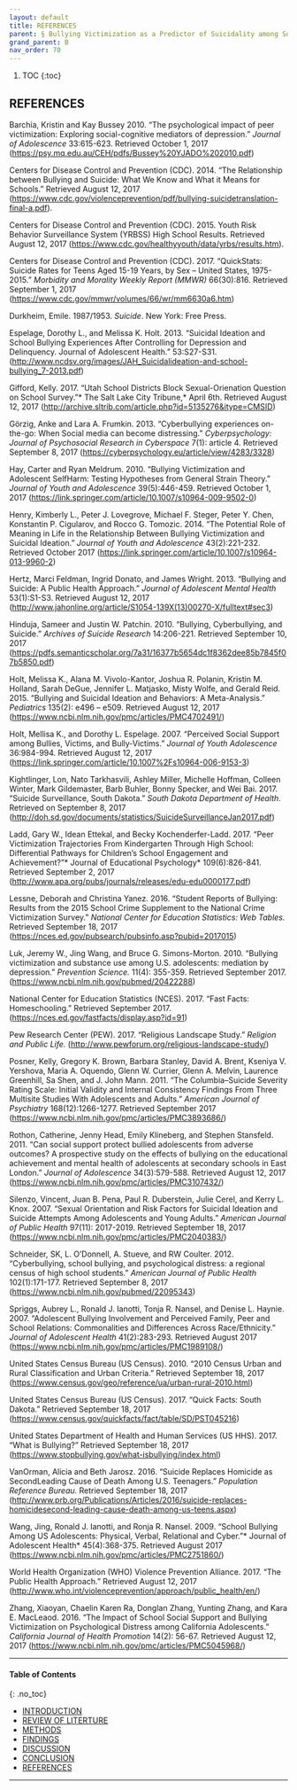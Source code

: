 ```yaml
---
layout: default
title: REFERENCES   
parent: § Bullying Victimization as a Predictor of Suicidality among South Dakota Adolescents - A Secondary Data Analysis Using the 2015 Youth Risk Behavior Survey  
grand_parent: B
nav_order: 70 
---
```

<style>
.dont-break-out {
  /* These are technically the same, but use both */
  overflow-wrap: break-word;
  word-wrap: break-word;

     -ms-word-break: break-all;
  /* This is the dangerous one in WebKit, as it breaks things wherever */
  word-break: break-all;
  /* Instead use this non-standard one: */
  word-break: break-word;
}

.youtube-container {
    position: relative;
    width: 100%;
    height: 0;
    padding-bottom: 56.25%;
}
.youtube-video {
    position: absolute;
    top: 0;
    left: 0;
    width: 100%;
    height: 100%;
}

</style>

<div class="dont-break-out" markdown="1">

1. TOC
{:toc}

## REFERENCES
Barchia, Kristin and Kay Bussey 2010. “The psychological impact of peer victimization: Exploring social-cognitive mediators of depression.” *Journal of Adolescence* 33:615-623. Retrieved October 1, 2017 (https://psy.mq.edu.au/CEH/pdfs/Bussey%20YJADO%202010.pdf) 

Centers for Disease Control and Prevention (CDC). 2014. “The Relationship between Bullying and Suicide: What We Know and What it Means for Schools.” Retrieved August 12, 2017 (https://www.cdc.gov/violenceprevention/pdf/bullying-suicidetranslation-final-a.pdf). 

Centers for Disease Control and Prevention (CDC). 2015. Youth Risk Behavior Surveillance System (YRBSS) High School Results. Retrieved August 12, 2017 (https://www.cdc.gov/healthyyouth/data/yrbs/results.htm). 

Centers for Disease Control and Prevention (CDC). 2017. “QuickStats: Suicide Rates for Teens Aged 15-19 Years, by Sex – United States, 1975-2015.” *Morbidity and Morality Weekly Report (MMWR)* 66(30):816. Retrieved September 1, 2017 (https://www.cdc.gov/mmwr/volumes/66/wr/mm6630a6.htm) 

Durkheim, Emile. 1987/1953. *Suicide*. New York: Free Press. 

Espelage, Dorothy L., and Melissa K. Holt. 2013. “Suicidal Ideation and School Bullying Experiences After Controlling for Depression and Delinquency. Journal of Adolescent Health.” 53:S27-S31. (http://www.ncdsv.org/images/JAH_Suicidalideation-and-school-bullying_7-2013.pdf) 

Gifford, Kelly. 2017. “Utah School Districts Block Sexual-Orienation Question on School Survey.”* The Salt Lake City Tribune,* April 6th. Retrieved August 12, 2017 (http://archive.sltrib.com/article.php?id=5135276&itype=CMSID) 

Görzig, Anke and Lara A. Frumkin. 2013. “Cyberbullying experiences on-the-go: When Social media can become distressing.” *Cyberpsychology: Journal of Psychosocial Research in Cyberspace* 7(1): article 4. Retrieved September 8, 2017 (https://cyberpsychology.eu/article/view/4283/3328) 

Hay, Carter and Ryan Meldrum. 2010. “Bullying Victimization and Adolescent SelfHarm: Testing Hypotheses from General Strain Theory.” *Journal of Youth and Adolescence* 39(5):446-459. Retrieved October 1, 2017 (https://link.springer.com/article/10.1007/s10964-009-9502-0) 

Henry, Kimberly L., Peter J. Lovegrove, Michael F. Steger, Peter Y. Chen, Konstantin P. Cigularov, and Rocco G. Tomozic. 2014. “The Potential Role of Meaning in Life in the Relationship Between Bullying Victimization and Suicidal Ideation.” *Journal of Youth and Adolescence* 43(2):221-232. Retrieved October 2017 (https://link.springer.com/article/10.1007/s10964-013-9960-2)

Hertz, Marci Feldman, Ingrid Donato, and James Wright. 2013. “Bullying and Suicide: A Public Health Approach.” *Journal of Adolescent Mental Health* 53(1):S1-S3. Retrieved August 12, 2017 (http://www.jahonline.org/article/S1054-139X(13)00270-X/fulltext#sec3)

Hinduja, Sameer and Justin W. Patchin. 2010. “Bullying, Cyberbullying, and Suicide.” *Archives of Suicide Research* 14:206-221. Retrieved September 10, 2017 (https://pdfs.semanticscholar.org/7a31/16377b5654dc1f8362dee85b7845f07b5850.pdf) 

Holt, Melissa K., Alana M. Vivolo-Kantor, Joshua R. Polanin, Kristin M. Holland, Sarah DeGue, Jennifer L. Matjasko, Misty Wolfe, and Gerald Reid. 2015. “Bullying and Suicidal Ideation and Behaviors: A Meta-Analysis.” *Pediatrics* 135(2): e496 – e509. Retrieved August 12, 2017 (https://www.ncbi.nlm.nih.gov/pmc/articles/PMC4702491/)

Holt, Mellisa K., and Dorothy L. Espelage. 2007. “Perceived Social Support among Bullies, Victims, and Bully-Victims.” *Journal of Youth Adolescence* 36:984-994. Retrieved August 12, 2017 (https://link.springer.com/article/10.1007%2Fs10964-006-9153-3) 

Kightlinger, Lon, Nato Tarkhasvili, Ashley Miller, Michelle Hoffman, Colleen Winter, Mark Gildemaster, Barb Buhler, Bonny Specker, and Wei Bai. 2017. “Suicide Surveillance, South Dakota.” *South Dakota Department of Health*. Retrieved on September 8, 2017 (http://doh.sd.gov/documents/statistics/SuicideSurveillanceJan2017.pdf) 

Ladd, Gary W., Idean Ettekal, and Becky Kochenderfer-Ladd. 2017. “Peer Victimization Trajectories From Kindergarten Through High School: Differential Pathways for Children’s School Engagement and Achievement?”* Journal of Educational Psychology* 109(6):826-841. Retrieved September 2, 2017 (http://www.apa.org/pubs/journals/releases/edu-edu0000177.pdf) 

Lessne, Deborah and Christina Yanez. 2016. “Student Reports of Bullying: Results from the 2015 School Crime Supplement to the National Crime Victimization Survey.” *National Center for Education Statistics: Web Tables.* Retrieved September 18, 2017 (https://nces.ed.gov/pubsearch/pubsinfo.asp?pubid=2017015) 

Luk, Jeremy W., Jing Wang, and Bruce G. Simons-Morton. 2010. “Bullying victimization and substance use among U.S. adolescents: mediation by depression.” *Prevention Science.* 11(4): 355-359. Retrieved September 2017. (https://www.ncbi.nlm.nih.gov/pubmed/20422288) 

National Center for Education Statistics (NCES). 2017. “Fast Facts: Homeschooling.” Retrieved September 2017. (https://nces.ed.gov/fastfacts/display.asp?id=91) 

Pew Research Center (PEW). 2017. “Religious Landscape Study.” *Religion and Public Life.* (http://www.pewforum.org/religious-landscape-study/)

Posner, Kelly, Gregory K. Brown, Barbara Stanley, David A. Brent, Kseniya V. Yershova, Maria A. Oquendo, Glenn W. Currier, Glenn A. Melvin, Laurence Greenhill, Sa Shen, and J. John Mann. 2011. “The Columbia–Suicide Severity Rating Scale: Initial Validity and Internal Consistency Findings From Three Multisite Studies With Adolescents and Adults.” *American Journal of Psychiatry* 168(12):1266-1277. Retrieved September 2017 (https://www.ncbi.nlm.nih.gov/pmc/articles/PMC3893686/) 

Rothon, Catherine, Jenny Head, Emily Klineberg, and Stephen Stansfeld. 2011. “Can social support protect bullied adolescents from adverse outcomes? A prospective study on the effects of bullying on the educational achievement and mental health of adolescents at secondary schools in East London.” *Journal of Adolescence* 34(3):579-588. Retrieved August 12, 2017 (https://www.ncbi.nlm.nih.gov/pmc/articles/PMC3107432/) 

Silenzo, Vincent, Juan B. Pena, Paul R. Duberstein, Julie Cerel, and Kerry L. Knox. 2007. “Sexual Orientation and Risk Factors for Suicidal Ideation and Suicide Attempts Among Adolescents and Young Adults.” *American Journal of Public Health* 97(11): 2017-2019. Retrieved September 18, 2017 (https://www.ncbi.nlm.nih.gov/pmc/articles/PMC2040383/) 

Schneider, SK, L. O’Donnell, A. Stueve, and RW Coulter. 2012. “Cyberbullying, school bullying, and psychological distress: a regional census of high school students.” *American Journal of Public Health* 102(1):171-177. Retrieved September 8, 2017 (https://www.ncbi.nlm.nih.gov/pubmed/22095343) 

Spriggs, Aubrey L., Ronald J. Ianotti, Tonja R. Nansel, and Denise L. Haynie. 2007. “Adolescent Bullying Involvement and Perceived Family, Peer and School Relations: Commonalities and Differences Across Race/Ethnicity.” *Journal of Adolescent Health* 41(2):283-293. Retrieved August 2017 (https://www.ncbi.nlm.nih.gov/pmc/articles/PMC1989108/) 

United States Census Bureau (US Census). 2010. “2010 Census Urban and Rural Classification and Urban Criteria.” Retrieved September 18, 2017 (https://www.census.gov/geo/reference/ua/urban-rural-2010.html) 

United States Census Bureau (US Census). 2017. “Quick Facts: South Dakota.” Retrieved September 18, 2017 (https://www.census.gov/quickfacts/fact/table/SD/PST045216) 

United States Department of Health and Human Services (US HHS). 2017. “What is Bullying?” Retrieved September 18, 2017 (https://www.stopbullying.gov/what-isbullying/index.html) 

VanOrman, Alicia and Beth Jarosz. 2016. “Suicide Replaces Homicide as SecondLeading Cause of Death Among U.S. Teenagers.” *Population Reference Bureau.* Retrieved September 18, 2017 (http://www.prb.org/Publications/Articles/2016/suicide-replaces-homicidesecond-leading-cause-death-among-us-teens.aspx) 

Wang, Jing, Ronald J. Ianotti, and Ronja R. Nansel. 2009. “School Bullying Among US Adolescents: Physical, Verbal, Relational and Cyber.”* Journal of Adolescent Health* 45(4):368-375. Retrieved August 2017 (https://www.ncbi.nlm.nih.gov/pmc/articles/PMC2751860/) 

World Health Organization (WHO) Violence Prevention Alliance. 2017. “The Public Health Approach.” Retrieved August 12, 2017 (http://www.who.int/violenceprevention/approach/public_health/en/) 

Zhang, Xiaoyan, Chaelin Karen Ra, Donglan Zhang, Yunting Zhang, and Kara E. MacLeaod. 2016. “The Impact of School Social Support and Bullying Victimization on Psychological Distress among California Adolescents.” *California Journal of Health Promotion* 14(2): 56-67. Retrieved August 12, 2017 (https://www.ncbi.nlm.nih.gov/pmc/articles/PMC5045968/)

***

#### Table of Contents
{: .no_toc}

<ul><li> <a href="/docs/B/Bullying-Victimization-as-a-Predictor-of-Suicidality-among-South-Dakota-Adolescents-A-Secondary-Data-Analysis-Using-the-2015-Youth-Risk-Behavior-Survey-1/">INTRODUCTION</a></li><li> <a href="/docs/B/Bullying-Victimization-as-a-Predictor-of-Suicidality-among-South-Dakota-Adolescents-A-Secondary-Data-Analysis-Using-the-2015-Youth-Risk-Behavior-Survey-2/">REVIEW OF LITERTURE</a></li><li> <a href="/docs/B/Bullying-Victimization-as-a-Predictor-of-Suicidality-among-South-Dakota-Adolescents-A-Secondary-Data-Analysis-Using-the-2015-Youth-Risk-Behavior-Survey-3/">METHODS</a></li><li> <a href="/docs/B/Bullying-Victimization-as-a-Predictor-of-Suicidality-among-South-Dakota-Adolescents-A-Secondary-Data-Analysis-Using-the-2015-Youth-Risk-Behavior-Survey-4/">FINDINGS</a></li><li> <a href="/docs/B/Bullying-Victimization-as-a-Predictor-of-Suicidality-among-South-Dakota-Adolescents-A-Secondary-Data-Analysis-Using-the-2015-Youth-Risk-Behavior-Survey-5/">DISCUSSION</a></li><li> <a href="/docs/B/Bullying-Victimization-as-a-Predictor-of-Suicidality-among-South-Dakota-Adolescents-A-Secondary-Data-Analysis-Using-the-2015-Youth-Risk-Behavior-Survey-6/">CONCLUSION</a></li><li> <a href="/docs/B/Bullying-Victimization-as-a-Predictor-of-Suicidality-among-South-Dakota-Adolescents-A-Secondary-Data-Analysis-Using-the-2015-Youth-Risk-Behavior-Survey-7/">REFERENCES</a></li></ul>

***

</div>
